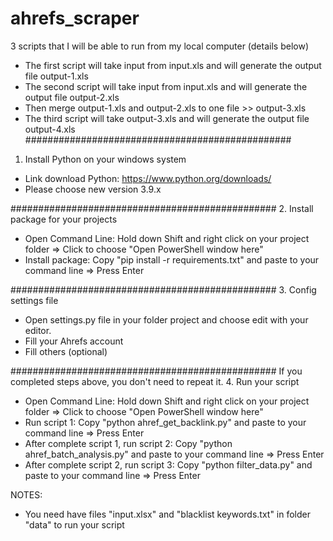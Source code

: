# ahrefs_scraper
3 scripts that I will be able to run from my local computer (details below)
- The first script will take input from input.xls and will generate the output file output-1.xls
- The second script will take input from input.xls and will generate the output file output-2.xls
- Then merge output-1.xls and output-2.xls to one file >> output-3.xls
- The third script will take output-3.xls and will generate the output file output-4.xls
################################################
1. Install Python on your windows system
- Link download Python: https://www.python.org/downloads/
- Please choose new version 3.9.x

################################################
2. Install package for your projects
- Open Command Line: Hold down Shift and right click on your project folder => Click to choose "Open PowerShell window here"
- Install package: Copy "pip install -r requirements.txt" and paste to your command line => Press Enter


################################################
3. Config settings file
- Open settings.py file in your folder project and choose edit with your editor. 
- Fill your Ahrefs account
- Fill others (optional)

################################################
If you completed steps above, you don't need to repeat it.
4. Run your script
- Open Command Line: Hold down Shift and right click on your project folder => Click to choose "Open PowerShell window here"
- Run script 1: Copy "python ahref_get_backlink.py" and paste to your command line => Press Enter
- After complete script 1, run script 2: Copy "python ahref_batch_analysis.py" and paste to your command line => Press Enter
- After complete script 2, run script 3: Copy "python filter_data.py" and paste to your command line => Press Enter

NOTES:
- You need have files "input.xlsx" and "blacklist keywords.txt" in folder "data" to run your script